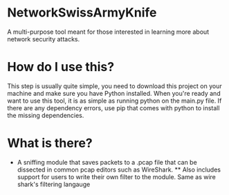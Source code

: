 # NetworkSwissArmyKnife
A multi-purpose tool meant for those interested in learning more about network security attacks.

# How do I use this?

This step is usually quite simple, you need to download this project on your machine and make sure you have Python installed. When you're ready and want to use this tool,
it is as simple as running python on the main.py file. If there are any dependency errors, use pip that comes with python to install the missing dependencies.

# What is there?
* A sniffing module that saves packets to a .pcap file that can be dissected in common pcap editors such as WireShark. 
** Also includes support for users to write their own filter to the module. Same as wire shark's filtering langauge


